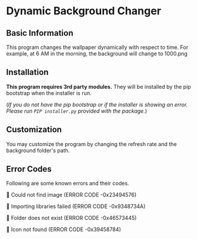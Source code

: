 # Dynamic Background Changer
## Basic Information 
This program changes the wallpaper dynamically with respect to time. For example, at 6 AM in the morning, the background will change to 1000.png
## Installation 
**This program requires 3rd party modules.** They will be installed by the pip bootstrap when the installer is run.

(_If you do not have the pip bootstrap or if the installer is showing an error. Please run `PIP installer.py` provided with the package._)
## Customization
You may customize the program by changing the refresh rate and the background folder's path.
## Error Codes
Following are some known errors and their codes. 

💠 Could not find image
(ERROR CODE -0x23494576)

💠 Importing libraries failed
(ERROR CODE -0x9348734A)

💠 Folder does not exist
(ERROR CODE -0x46573445)

💠 Icon not found
(ERROR CODE -0x39458784)
 
